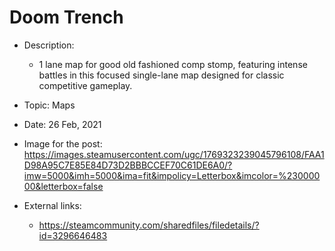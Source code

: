 # Doom Trench

- Description:
    - 1 lane map for good old fashioned comp stomp, featuring intense battles in this focused single-lane map designed for classic competitive gameplay.

- Topic: Maps

- Date: 26 Feb, 2021

- Image for the post: https://images.steamusercontent.com/ugc/1769323239045796108/FAA1D98A95C7E85E84D73D2BBBCCEF70C61DE6A0/?imw=5000&imh=5000&ima=fit&impolicy=Letterbox&imcolor=%23000000&letterbox=false

- External links: 
    - https://steamcommunity.com/sharedfiles/filedetails/?id=3296646483 
